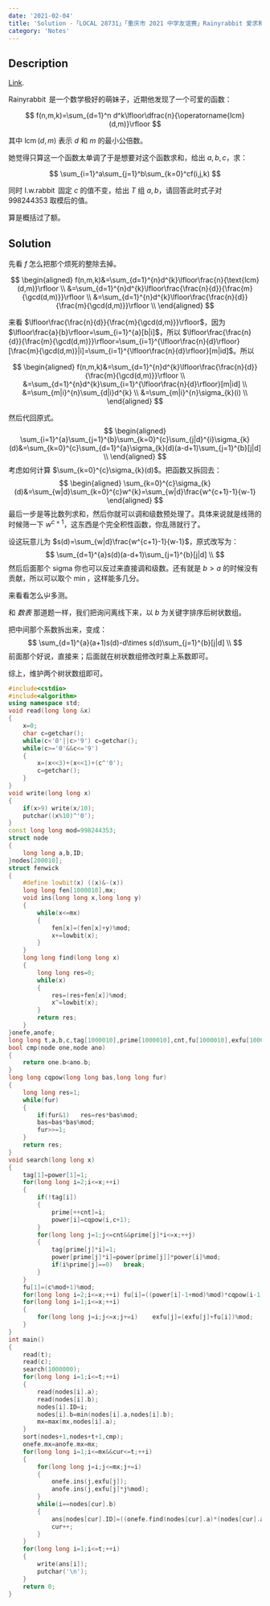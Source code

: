 ```yaml
---
date: '2021-02-04'
title: 'Solution -「LOCAL 28731」「重庆市 2021 中学友谊赛」Rainyrabbit 爱求和'
category: 'Notes'
---
```


## Description

[Link](http://222.180.160.110:1024/problem/28731).

$\operatorname{Rainyrabbit}$ 是一个数学极好的萌妹子，近期他发现了一个可爱的函数：

$$
f(n,m,k)=\sum_{d=1}^n d^k\lfloor\dfrac{n}{\operatorname{lcm}(d,m)}\rfloor
$$

其中 $\operatorname{lcm}(d,m)$ 表示 $d$ 和 $m$ 的最小公倍数。

她觉得只算这一个函数太单调了于是想要对这个函数求和，给出 $a,b,c$，求：

$$
\sum_{i=1}^a\sum_{j=1}^b\sum_{k=0}^cf(i,j,k)
$$

同时 $\operatorname{I.w.rabbit}$ 固定 $c$ 的值不变，给出 $T$ 组 $a,b$，请回答此时式子对 $998244353$ 取模后的值。

算是概括过了额。

## Solution

先看 $f$ 怎么把那个烦死的整除去掉。

$$
\begin{aligned}
f(n,m,k)&=\sum_{d=1}^{n}d^{k}\lfloor\frac{n}{\text{lcm}(d,m)}\rfloor \\
&=\sum_{d=1}^{n}d^{k}\lfloor\frac{\frac{n}{d}}{\frac{m}{\gcd(d,m)}}\rfloor \\
&=\sum_{d=1}^{n}d^{k}\lfloor\frac{\frac{n}{d}}{\frac{m}{\gcd(d,m)}}\rfloor \\
\end{aligned}
$$

来看 $\lfloor\frac{\frac{n}{d}}{\frac{m}{\gcd(d,m)}}\rfloor$，因为 $\lfloor\frac{a}{b}\rfloor=\sum_{i=1}^{a}[b|i]$，所以 $\lfloor\frac{\frac{n}{d}}{\frac{m}{\gcd(d,m)}}\rfloor=\sum_{i=1}^{\lfloor\frac{n}{d}\rfloor}[\frac{m}{\gcd(d,m)}|i]=\sum_{i=1}^{\lfloor\frac{n}{d}\rfloor}[m|id]$。所以

$$
\begin{aligned}
f(n,m,k)&=\sum_{d=1}^{n}d^{k}\lfloor\frac{\frac{n}{d}}{\frac{m}{\gcd(d,m)}}\rfloor \\
&=\sum_{d=1}^{n}d^{k}\sum_{i=1}^{\lfloor\frac{n}{d}\rfloor}[m|id] \\
&=\sum_{m|i}^{n}\sum_{d|i}d^{k} \\
&=\sum_{m|i}^{n}\sigma_{k}(i) \\
\end{aligned}
$$

然后代回原式。
$$
\begin{aligned}
\sum_{i=1}^{a}\sum_{j=1}^{b}\sum_{k=0}^{c}\sum_{j|d}^{i}\sigma_{k}(d)&=\sum_{k=0}^{c}\sum_{d=1}^{a}\sigma_{k}(d)(a-d+1)\sum_{j=1}^{b}[j|d] \\
\end{aligned}
$$
考虑如何计算 $\sum_{k=0}^{c}\sigma_{k}(d)$。把函数又拆回去：
$$
\begin{aligned}
\sum_{k=0}^{c}\sigma_{k}(d)&=\sum_{w|d}\sum_{k=0}^{c}w^{k}=\sum_{w|d}\frac{w^{c+1}-1}{w-1}
\end{aligned}
$$
最后一步是等比数列求和，然后你就可以调和级数预处理了。具体来说就是线筛的时候筛一下 $w^{c+1}$，这东西是个完全积性函数，你乱筛就行了。

设这玩意儿为 $s(d)=\sum_{w|d}\frac{w^{c+1}-1}{w-1}$，原式改写为：
$$
\sum_{d=1}^{a}s(d)(a-d+1)\sum_{j=1}^{b}[j|d] \\
$$
然后后面那个 sigma 你也可以反过来直接调和级数。还有就是 $b>a$ 的时候没有贡献，所以可以取个 $\min$，这样能多几分。

来看看怎么屮多测。

和 *数表* 那道题一样，我们把询问离线下来，以 $b$ 为关键字排序后树状数组。

把中间那个系数拆出来，变成：
$$
\sum_{d=1}^{a}(a+1)s(d)-d\times s(d)\sum_{j=1}^{b}[j|d] \\
$$
前面那个好说，直接来；后面就在树状数组修改时乘上系数即可。

综上，维护两个树状数组即可。

```cpp
#include<cstdio>
#include<algorithm>
using namespace std;
void read(long long &x)
{
	x=0;
	char c=getchar();
	while(c<'0'||c>'9')	c=getchar();
	while(c>='0'&&c<='9')
	{
		x=(x<<3)+(x<<1)+(c^'0');
		c=getchar();
	}
}
void write(long long x)
{
	if(x>9)	write(x/10);
	putchar((x%10)^'0');
}
const long long mod=998244353;
struct node
{
	long long a,b,ID;
}nodes[200010];
struct fenwick
{
	#define lowbit(x) ((x)&-(x))
	long long fen[1000010],mx;
	void ins(long long x,long long y)
	{
		while(x<=mx)
		{
			fen[x]=(fen[x]+y)%mod;
			x+=lowbit(x);
		}
	}
	long long find(long long x)
	{
		long long res=0;
		while(x)
		{
			res=(res+fen[x])%mod;
			x^=lowbit(x);
		}
		return res;
	}
}onefe,anofe;
long long t,a,b,c,tag[1000010],prime[1000010],cnt,fu[1000010],exfu[1000010],power[1000010],cur=1,mx,ans[200010];
bool cmp(node one,node ano)
{
	return one.b<ano.b;
}
long long cqpow(long long bas,long long fur)
{
	long long res=1;
	while(fur)
	{
		if(fur&1)	res=res*bas%mod;
		bas=bas*bas%mod;
		fur>>=1;
	}
	return res;
}
void search(long long x)
{
	tag[1]=power[1]=1;
	for(long long i=2;i<=x;++i)
	{
		if(!tag[i])
		{
			prime[++cnt]=i;
			power[i]=cqpow(i,c+1);
		}
		for(long long j=1;j<=cnt&&prime[j]*i<=x;++j)
		{
			tag[prime[j]*i]=1;
			power[prime[j]*i]=power[prime[j]]*power[i]%mod;
			if(i%prime[j]==0)	break;
		}
	}
	fu[1]=(c%mod+1)%mod;
	for(long long i=2;i<=x;++i)	fu[i]=((power[i]-1+mod)%mod)*cqpow(i-1,mod-2)%mod;
	for(long long i=1;i<=x;++i)
	{
		for(long long j=i;j<=x;j+=i)	exfu[j]=(exfu[j]+fu[i])%mod;
	}
}
int main()
{
	read(t);
	read(c);
	search(1000000);
	for(long long i=1;i<=t;++i)
	{
		read(nodes[i].a);
		read(nodes[i].b);
		nodes[i].ID=i;
		nodes[i].b=min(nodes[i].a,nodes[i].b);
		mx=max(mx,nodes[i].a);
	}
	sort(nodes+1,nodes+t+1,cmp);
	onefe.mx=anofe.mx=mx;
	for(long long i=1;i<=mx&&cur<=t;++i)
	{
		for(long long j=i;j<=mx;j+=i)
		{
			onefe.ins(j,exfu[j]);
			anofe.ins(j,exfu[j]*j%mod);
		}
		while(i==nodes[cur].b)
		{
			ans[nodes[cur].ID]=((onefe.find(nodes[cur].a)*(nodes[cur].a+1))%mod-anofe.find(nodes[cur].a)+mod)%mod;
			cur++;
		}
	}
	for(long long i=1;i<=t;++i)
	{
		write(ans[i]);
		putchar('\n');
	}
	return 0;
}
```